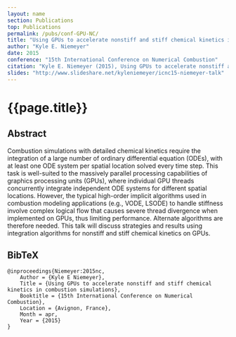 ```yaml
---
layout: name
section: Publications
top: Publications
permalink: /pubs/conf-GPU-NC/
title: "Using GPUs to accelerate nonstiff and stiff chemical kinetics in combustion simulations"
author: "Kyle E. Niemeyer"
date: 2015
conference: "15th International Conference on Numerical Combustion"
citation: "Kyle E. Niemeyer (2015), Using GPUs to accelerate nonstiff and stiff chemical kinetics in combustion simulations, 15th International Conference on Numerical Combustion, Avignon, France. 19--22 April 2015."
slides: "http://www.slideshare.net/kyleniemeyer/icnc15-niemeyer-talk"
---
```


{{page.title}}
==============

## Abstract

Combustion simulations with detailed chemical kinetics require the integration of a large number of ordinary differential equation (ODEs), with at least one ODE system per spatial location solved every time step. This task is well-suited to the massively parallel processing capabilities of graphics processing units (GPUs), where individual GPU threads concurrently integrate independent ODE systems for different spatial locations. However, the typical high-order implicit algorithms used in combustion modeling applications (e.g., VODE, LSODE) to handle stiffness involve complex logical flow that causes severe thread divergence when implemented on GPUs, thus limiting performance. Alternate algorithms are therefore needed. This talk will discuss strategies and results using integration algorithms for nonstiff and stiff chemical kinetics on GPUs.

## BibTeX

    @inproceedings{Niemeyer:2015nc,
    	Author = {Kyle E Niemeyer},
    	Title = {Using GPUs to accelerate nonstiff and stiff chemical kinetics in combustion simulations},
    	Booktitle = {15th International Conference on Numerical Combustion},
    	Location = {Avignon, France},
    	Month = apr,
    	Year = {2015}
    }
